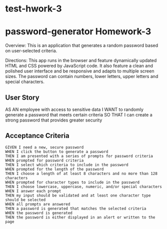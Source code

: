 # test-hwork-3
# password-generator Homework-3

Overview: This is an application that generates a random password based on user-selected criteria. 

Directions: 
This app runs in the browser and feature dynamically updated HTML and CSS powered by JavaScript code. It also feature a clean and polished user interface and be responsive and adapts to multiple screen sizes. The password can 
contain numbers, lower letters, upper letters and special characters.


## User Story
AS AN employee with access to sensitive data
I WANT to randomly generate a password that meets certain criteria
SO THAT I can create a strong password that provides greater security


## Acceptance Criteria

```
GIVEN I need a new, secure password
WHEN I click the button to generate a password
THEN I am presented with a series of prompts for password criteria
WHEN prompted for password criteria
THEN I select which criteria to include in the password
WHEN prompted for the length of the password
THEN I choose a length of at least 8 characters and no more than 128 characters
WHEN prompted for character types to include in the password
THEN I choose lowercase, uppercase, numeric, and/or special characters
WHEN I answer each prompt
THEN my input should be validated and at least one character type should be selected
WHEN all prompts are answered
THEN a password is generated that matches the selected criteria
WHEN the password is generated
THEN the password is either displayed in an alert or written to the page
```



